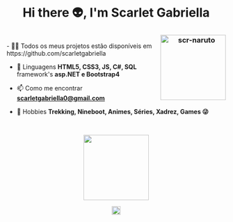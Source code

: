 <h1 align="center">Hi there 👽, I'm Scarlet Gabriella</h1>
<h3 align="center"><img height="150em" align="right" alt="scr-naruto" src="https://media.giphy.com/media/RbDKaczqWovIugyJmW/giphy.gif?cid=790b7611e4c773db46b23f732d6c2cca7ae49af6d20157e4&rid=giphy.gif&ct=g"></h3>
</br>
- 👨‍💻 Todos os meus projetos estão disponíveis em https://github.com/scarletgabriella

- 💬 Linguagens **HTML5, CSS3, JS, C#, SQL** framework's **asp.NET e Bootstrap4**

- 📫 Como me encontrar **scarletgabriella0@gmail.com**

- 💚 Hobbies **Trekking, Nineboot, Animes, Séries, Xadrez, Games 😜**
</br>
<p align="center"> <img height="150em" src="https://github-readme-stats.vercel.app/api/top-langs/?username=scarletgabriella&layout=compact&langs_count=8&theme=dracula" /> </p>

<p align="center">
<a href="https://www.linkedin.com/in/scarletgabriella" target="blank"><img align="center" src="https://cdn.jsdelivr.net/npm/simple-icons@3.0.1/icons/linkedin.svg" alt="scarletgabriella" height="20" width="20" /></a>
</p>
